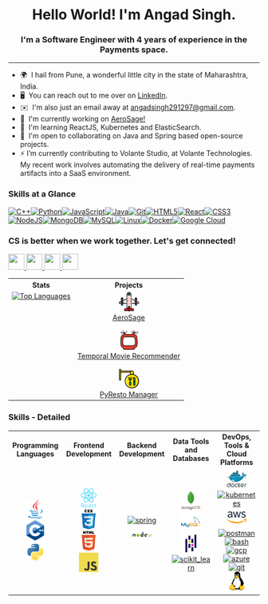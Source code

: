<h1 align="center">Hello World! I'm Angad Singh.</h1>
<h3 align="center">I'm a Software Engineer with 4 years of experience in the Payments space.</h3>


----------------------------------------


* 🌍  I hail from Pune, a wonderful little city in the state of Maharashtra, India.
* 🖥️  You can reach out to me over on [LinkedIn](http://linkedin.com/in/angadsingh1997).
* ✉️  I'm also just an email away at [angadsingh291297@gmail.com](mailto:angadsingh291297@gmail.com).
* 🚀  I'm currently working on [AeroSage!](http://github.com/angad-singh97/AeroSage)
* 🧠  I'm learning ReactJS, Kubernetes and ElasticSearch.
* 🤝  I'm open to collaborating on Java and Spring based open-source projects.
* ⚡ I’m currently contributing to Volante Studio, at Volante Technologies. My recent work involves automating the delivery of real-time payments artifacts into a SaaS environment.


### Skills at a Glance


<p align="left">
<a href="https://docs.microsoft.com/en-us/cpp/?view=msvc-170" target="_blank" rel="noreferrer"><img src="https://raw.githubusercontent.com/danielcranney/readme-generator/main/public/icons/skills/cplusplus-colored.svg" width="36" height="36" alt="C++" /></a><a href="https://www.python.org/" target="_blank" rel="noreferrer"><img src="https://raw.githubusercontent.com/danielcranney/readme-generator/main/public/icons/skills/python-colored.svg" width="36" height="36" alt="Python" /></a><a href="https://developer.mozilla.org/en-US/docs/Web/JavaScript" target="_blank" rel="noreferrer"><img src="https://raw.githubusercontent.com/danielcranney/readme-generator/main/public/icons/skills/javascript-colored.svg" width="36" height="36" alt="JavaScript" /></a><a href="https://www.oracle.com/java/" target="_blank" rel="noreferrer"><img src="https://raw.githubusercontent.com/danielcranney/readme-generator/main/public/icons/skills/java-colored.svg" width="36" height="36" alt="Java" /></a><a href="https://git-scm.com/" target="_blank" rel="noreferrer"><img src="https://raw.githubusercontent.com/danielcranney/readme-generator/main/public/icons/skills/git-colored.svg" width="36" height="36" alt="Git" /></a><a href="https://developer.mozilla.org/en-US/docs/Glossary/HTML5" target="_blank" rel="noreferrer"><img src="https://raw.githubusercontent.com/danielcranney/readme-generator/main/public/icons/skills/html5-colored.svg" width="36" height="36" alt="HTML5" /></a><a href="https://reactjs.org/" target="_blank" rel="noreferrer"><img src="https://raw.githubusercontent.com/danielcranney/readme-generator/main/public/icons/skills/react-colored.svg" width="36" height="36" alt="React" /></a><a href="https://www.w3.org/TR/CSS/#css" target="_blank" rel="noreferrer"><img src="https://raw.githubusercontent.com/danielcranney/readme-generator/main/public/icons/skills/css3-colored.svg" width="36" height="36" alt="CSS3" /></a><a href="https://nodejs.org/en/" target="_blank" rel="noreferrer"><img src="https://raw.githubusercontent.com/danielcranney/readme-generator/main/public/icons/skills/nodejs-colored.svg" width="36" height="36" alt="NodeJS" /></a><a href="https://www.mongodb.com/" target="_blank" rel="noreferrer"><img src="https://raw.githubusercontent.com/danielcranney/readme-generator/main/public/icons/skills/mongodb-colored.svg" width="36" height="36" alt="MongoDB" /></a><a href="https://www.mysql.com/" target="_blank" rel="noreferrer"><img src="https://raw.githubusercontent.com/danielcranney/readme-generator/main/public/icons/skills/mysql-colored.svg" width="36" height="36" alt="MySQL" /></a><a href="https://www.linux.org" target="_blank" rel="noreferrer"><img src="https://raw.githubusercontent.com/danielcranney/readme-generator/main/public/icons/skills/linux-colored.svg" width="36" height="36" alt="Linux" /></a><a href="https://www.docker.com/" target="_blank" rel="noreferrer"><img src="https://raw.githubusercontent.com/danielcranney/readme-generator/main/public/icons/skills/docker-colored.svg" width="36" height="36" alt="Docker" /></a><a href="https://cloud.google.com/" target="_blank" rel="noreferrer"><img src="https://raw.githubusercontent.com/danielcranney/readme-generator/main/public/icons/skills/googlecloud-colored.svg" width="36" height="36" alt="Google Cloud" /></a>
</p>

### CS is better when we work together. Let's get connected!

<p align="left">
	<a href="https://www.github.com/angad-singh97" target="_blank" rel="noreferrer">
		<picture>
			<source media="(prefers-color-scheme: dark)" srcset="https://raw.githubusercontent.com/danielcranney/readme-generator/main/public/icons/socials/github-dark.svg" />
			<source media="(prefers-color-scheme: light)" srcset="https://raw.githubusercontent.com/danielcranney/readme-generator/main/public/icons/socials/github.svg" />
			<img src="https://raw.githubusercontent.com/danielcranney/readme-generator/main/public/icons/socials/github.svg" width="32" height="32" />
		</picture>
	</a>
	<a href="https://www.linkedin.com/in/angadsingh1997" target="_blank" rel="noreferrer">
		<picture>
			<source media="(prefers-color-scheme: dark)" srcset="https://raw.githubusercontent.com/danielcranney/readme-generator/main/public/icons/socials/linkedin-dark.svg" />
			<source media="(prefers-color-scheme: light)" srcset="https://raw.githubusercontent.com/danielcranney/readme-generator/main/public/icons/socials/linkedin.svg" />
			<img src="https://raw.githubusercontent.com/danielcranney/readme-generator/main/public/icons/socials/linkedin.svg" width="32" height="32" />
		</picture>
	</a>
 	
<a href="https://auth.geeksforgeeks.org/user/angadsingh1997" target="_blank" rel="noreferrer">
		<picture>
			<source media="(prefers-color-scheme: dark)" srcset="https://raw.githubusercontent.com/rahuldkjain/github-profile-readme-generator/master/src/images/icons/Social/geeks-for-geeks.svg" />
			<source media="(prefers-color-scheme: light)" srcset="https://raw.githubusercontent.com/rahuldkjain/github-profile-readme-generator/master/src/images/icons/Social/geeks-for-geeks.svg" />
			<img src="https://raw.githubusercontent.com/rahuldkjain/github-profile-readme-generator/master/src/images/icons/Social/geeks-for-geeks.svg" width="32" height="32" />
		</picture>
	</a>
 <a href="https://discord.gg/slateport97" target="_blank" rel="noreferrer">
		<picture>
			<source media="(prefers-color-scheme: dark)" srcset="https://raw.githubusercontent.com/rahuldkjain/github-profile-readme-generator/master/src/images/icons/Social/discord.svg" />
			<source media="(prefers-color-scheme: light)" srcset="https://raw.githubusercontent.com/rahuldkjain/github-profile-readme-generator/master/src/images/icons/Social/discord.svg" />
			<img src="https://raw.githubusercontent.com/rahuldkjain/github-profile-readme-generator/master/src/images/icons/Social/discord.svg" width="32" height="32" />
		</picture>
	</a>
</p>

<table>
  <!-- Table Headers -->
  <tr>
    <th align="center">Stats</th>
    <th align="center">Projects</th>
  </tr>

  <!-- Table Body -->
  <tr>
    <!-- Badges Column -->
    <td align="center" valign="top">
      <a href="https://github.com/angad-singh97">
        <img src="https://github-readme-stats.vercel.app/api/top-langs/?username=angad-singh97&langs_count=10&title_color=0891b2&text_color=ffffff&icon_color=0891b2&bg_color=1c1917&hide_border=true&locale=en&custom_title=Top%20%Languages" alt="Top Languages" />
      </a>
    </td>
    <!-- Projects Column -->
    <td align="center" valign="top">
      <div>
        <!-- AeroSage Project -->
        <a href="https://github.com/angad-singh97/AeroSage" target="_blank" rel="noreferrer">
          <img src="https://github.com/angad-singh97/angad-singh97/blob/main/plane-svgrepo-com2.svg" width="40" height="40" />
          <br>AeroSage
        </a>
        <br/><br/>
        <!-- Temporal Movie Recommender Project -->
        <a href="https://github.com/angad-singh97/Timestamp-Reranking-Movie-Recommender" target="_blank" rel="noreferrer">
          <img src="https://github.com/angad-singh97/angad-singh97/blob/main/broadcast-live-show-svgrepo-com.svg" width="40" height="40" />
          <br>Temporal Movie Recommender
        </a>
        <br/><br/>
        <!-- PyResto Manager Project -->
        <a href="https://github.com/angad-singh97/PyRestoManager" target="_blank" rel="noreferrer">
          <img src="https://github.com/angad-singh97/angad-singh97/blob/main/restaurant-coffee-shop-svgrepo-com.svg" width="40" height="40" />
          <br>PyResto Manager
        </a>
      </div>
    </td>
  </tr>
</table>



<h3 align="left">Skills - Detailed</h3>

<table>
<tr>
    <th><strong>Programming Languages</strong></th>
    <th><strong>Frontend Development</strong></th>
    <th><strong>Backend Development</strong></th>
    <th><strong>Data Tools and Databases</strong></th>
    <th><strong>DevOps, Tools & Cloud Platforms</strong></th>
</tr>

<tr>
    <td align="center">
        <a href="https://www.java.com" target="_blank" rel="noreferrer">
            <img src="https://raw.githubusercontent.com/devicons/devicon/master/icons/java/java-original.svg" alt="java" width="40" height="40"/>
        </a><br>
        <a href="https://www.w3schools.com/cpp/" target="_blank" rel="noreferrer">
            <img src="https://raw.githubusercontent.com/devicons/devicon/master/icons/cplusplus/cplusplus-original.svg" alt="cplusplus" width="40" height="40"/>
        </a><br>
        <a href="https://www.python.org" target="_blank" rel="noreferrer">
            <img src="https://raw.githubusercontent.com/devicons/devicon/master/icons/python/python-original.svg" alt="python" width="40" height="40"/>
        </a><br>
    </td>
    <td align="center">
        <a href="https://reactjs.org/" target="_blank" rel="noreferrer">
            <img src="https://raw.githubusercontent.com/devicons/devicon/master/icons/react/react-original-wordmark.svg" alt="react" width="40" height="40"/>
        </a><br>
        <a href="https://www.w3schools.com/css/" target="_blank" rel="noreferrer">
            <img src="https://raw.githubusercontent.com/devicons/devicon/master/icons/css3/css3-original-wordmark.svg" alt="css3" width="40" height="40"/>
        </a><br>
        <a href="https://www.w3.org/html/" target="_blank" rel="noreferrer">
            <img src="https://raw.githubusercontent.com/devicons/devicon/master/icons/html5/html5-original-wordmark.svg" alt="html5" width="40" height="40"/>
        </a><br>
        <a href="https://developer.mozilla.org/en-US/docs/Web/JavaScript" target="_blank" rel="noreferrer">
            <img src="https://raw.githubusercontent.com/devicons/devicon/master/icons/javascript/javascript-original.svg" alt="javascript" width="40" height="40"/>
        </a><br>
    </td>
    <td align="center">
        <a href="https://spring.io/" target="_blank" rel="noreferrer">
            <img src="https://www.vectorlogo.zone/logos/springio/springio-icon.svg" alt="spring" width="40" height="40"/>
        </a><br>
        <a href="https://nodejs.org" target="_blank" rel="noreferrer">
            <img src="https://raw.githubusercontent.com/devicons/devicon/master/icons/nodejs/nodejs-original-wordmark.svg" alt="nodejs" width="40" height="40"/>
        </a><br>
    </td>
    <td align="center">
        <a href="https://www.mongodb.com/" target="_blank" rel="noreferrer">
            <img src="https://raw.githubusercontent.com/devicons/devicon/master/icons/mongodb/mongodb-original-wordmark.svg" alt="mongodb" width="40" height="40"/>
        </a><br>
        <a href="https://www.mysql.com/" target="_blank" rel="noreferrer">
            <img src="https://raw.githubusercontent.com/devicons/devicon/master/icons/mysql/mysql-original-wordmark.svg" alt="mysql" width="40" height="40"/>
        </a><br>
        <a href="https://pandas.pydata.org/" target="_blank" rel="noreferrer">
            <img src="https://raw.githubusercontent.com/devicons/devicon/2ae2a900d2f041da66e950e4d48052658d850630/icons/pandas/pandas-original.svg" alt="pandas" width="40" height="40"/>
        </a><br>
        <a href="https://scikit-learn.org/" target="_blank" rel="noreferrer">
            <img src="https://upload.wikimedia.org/wikipedia/commons/0/05/Scikit_learn_logo_small.svg" alt="scikit_learn" width="40" height="40"/>
        </a><br>
    </td>
    <td align="center">
        <a href="https://www.docker.com/" target="_blank" rel="noreferrer">
            <img src="https://raw.githubusercontent.com/devicons/devicon/master/icons/docker/docker-original-wordmark.svg" alt="docker" width="40" height="40"/>
        </a><br>
        <a href="https://kubernetes.io" target="_blank" rel="noreferrer">
            <img src="https://www.vectorlogo.zone/logos/kubernetes/kubernetes-icon.svg" alt="kubernetes" width="40" height="40"/>
        </a><br>
        <a href="https://aws.amazon.com" target="_blank" rel="noreferrer">
            <img src="https://raw.githubusercontent.com/devicons/devicon/master/icons/amazonwebservices/amazonwebservices-original-wordmark.svg" alt="aws" width="40" height="40"/>
        </a><br>
	    	<a href="https://postman.com" target="_blank" rel="noreferrer">
		<img src="https://www.vectorlogo.zone/logos/getpostman/getpostman-icon.svg" alt="postman" width="40" height="40"/>
	</a><br>
	      <a href="https://www.gnu.org/software/bash/" target="_blank" rel="noreferrer">
		<img src="https://www.vectorlogo.zone/logos/gnu_bash/gnu_bash-icon.svg" alt="bash" width="40" height="40"/>
	</a><br>
  <a href="https://cloud.google.com" target="_blank" rel="noreferrer">
		<img src="https://www.vectorlogo.zone/logos/google_cloud/google_cloud-icon.svg" alt="gcp" width="40" height="40"/>
	</a><br>
	<a href="https://azure.microsoft.com/en-in/" target="_blank" rel="noreferrer">
		<img src="https://www.vectorlogo.zone/logos/microsoft_azure/microsoft_azure-icon.svg" alt="azure" width="40" height="40"/>
	</a><br>
	<a href="https://git-scm.com/" target="_blank" rel="noreferrer">
		<img src="https://www.vectorlogo.zone/logos/git-scm/git-scm-icon.svg" alt="git" width="40" height="40"/>
	</a><br>
	<a href="https://www.linux.org/" target="_blank" rel="noreferrer">
		<img src="https://raw.githubusercontent.com/devicons/devicon/master/icons/linux/linux-original.svg" alt="linux" width="40" height="40"/>
	</a><br>
    </td>
</tr>
</table>




